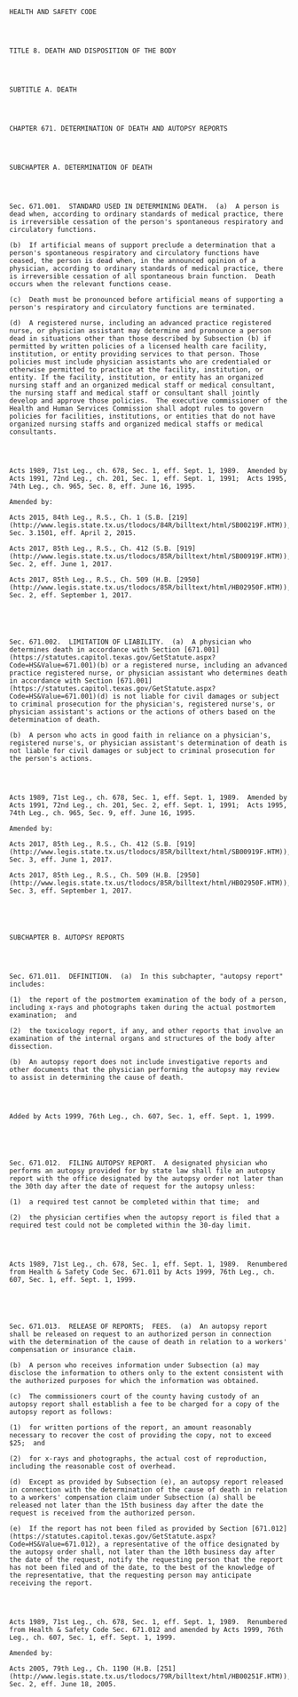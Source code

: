 ﻿
    
    
    	
    					
    
    
    HEALTH AND SAFETY CODE
    
      
    
    
    TITLE 8. DEATH AND DISPOSITION OF THE BODY
    
      
    
    
    SUBTITLE A. DEATH
    
      
    
    
    CHAPTER 671. DETERMINATION OF DEATH AND AUTOPSY REPORTS
    
      
    
    
    SUBCHAPTER A. DETERMINATION OF DEATH
    
      
    
    
    Sec. 671.001.  STANDARD USED IN DETERMINING DEATH.  (a)  A person is dead when, according to ordinary standards of medical practice, there is irreversible cessation of the person's spontaneous respiratory and circulatory functions.
    
    (b)  If artificial means of support preclude a determination that a person's spontaneous respiratory and circulatory functions have ceased, the person is dead when, in the announced opinion of a physician, according to ordinary standards of medical practice, there is irreversible cessation of all spontaneous brain function.  Death occurs when the relevant functions cease.
    
    (c)  Death must be pronounced before artificial means of supporting a person's respiratory and circulatory functions are terminated.
    
    (d)  A registered nurse, including an advanced practice registered nurse, or physician assistant may determine and pronounce a person dead in situations other than those described by Subsection (b) if permitted by written policies of a licensed health care facility, institution, or entity providing services to that person. Those policies must include physician assistants who are credentialed or otherwise permitted to practice at the facility, institution, or entity. If the facility, institution, or entity has an organized nursing staff and an organized medical staff or medical consultant, the nursing staff and medical staff or consultant shall jointly develop and approve those policies.  The executive commissioner of the Health and Human Services Commission shall adopt rules to govern policies for facilities, institutions, or entities that do not have organized nursing staffs and organized medical staffs or medical consultants.
    
    
    
    
    Acts 1989, 71st Leg., ch. 678, Sec. 1, eff. Sept. 1, 1989.  Amended by Acts 1991, 72nd Leg., ch. 201, Sec. 1, eff. Sept. 1, 1991;  Acts 1995, 74th Leg., ch. 965, Sec. 8, eff. June 16, 1995.
    
    Amended by: 
    
    Acts 2015, 84th Leg., R.S., Ch. 1 (S.B. [219](http://www.legis.state.tx.us/tlodocs/84R/billtext/html/SB00219F.HTM)), Sec. 3.1501, eff. April 2, 2015.
    
    Acts 2017, 85th Leg., R.S., Ch. 412 (S.B. [919](http://www.legis.state.tx.us/tlodocs/85R/billtext/html/SB00919F.HTM)), Sec. 2, eff. June 1, 2017.
    
    Acts 2017, 85th Leg., R.S., Ch. 509 (H.B. [2950](http://www.legis.state.tx.us/tlodocs/85R/billtext/html/HB02950F.HTM)), Sec. 2, eff. September 1, 2017.
    
    
    
    
    
    Sec. 671.002.  LIMITATION OF LIABILITY.  (a)  A physician who determines death in accordance with Section [671.001](https://statutes.capitol.texas.gov/GetStatute.aspx?Code=HS&Value=671.001)(b) or a registered nurse, including an advanced practice registered nurse, or physician assistant who determines death in accordance with Section [671.001](https://statutes.capitol.texas.gov/GetStatute.aspx?Code=HS&Value=671.001)(d) is not liable for civil damages or subject to criminal prosecution for the physician's, registered nurse's, or physician assistant's actions or the actions of others based on the determination of death.
    
    (b)  A person who acts in good faith in reliance on a physician's, registered nurse's, or physician assistant's determination of death is not liable for civil damages or subject to criminal prosecution for the person's actions.
    
    
    
    
    Acts 1989, 71st Leg., ch. 678, Sec. 1, eff. Sept. 1, 1989.  Amended by Acts 1991, 72nd Leg., ch. 201, Sec. 2, eff. Sept. 1, 1991;  Acts 1995, 74th Leg., ch. 965, Sec. 9, eff. June 16, 1995.
    
    Amended by: 
    
    Acts 2017, 85th Leg., R.S., Ch. 412 (S.B. [919](http://www.legis.state.tx.us/tlodocs/85R/billtext/html/SB00919F.HTM)), Sec. 3, eff. June 1, 2017.
    
    Acts 2017, 85th Leg., R.S., Ch. 509 (H.B. [2950](http://www.legis.state.tx.us/tlodocs/85R/billtext/html/HB02950F.HTM)), Sec. 3, eff. September 1, 2017.
    
    
    
    
    
    SUBCHAPTER B. AUTOPSY REPORTS
    
      
    
    
    Sec. 671.011.  DEFINITION.  (a)  In this subchapter, "autopsy report" includes:
    
    (1)  the report of the postmortem examination of the body of a person, including x-rays and photographs taken during the actual postmortem examination;  and
    
    (2)  the toxicology report, if any, and other reports that involve an examination of the internal organs and structures of the body after dissection.
    
    (b)  An autopsy report does not include investigative reports and other documents that the physician performing the autopsy may review to assist in determining the cause of death.
    
    
    
    
    Added by Acts 1999, 76th Leg., ch. 607, Sec. 1, eff. Sept. 1, 1999.
    
    
    
    
    
    Sec. 671.012.  FILING AUTOPSY REPORT.  A designated physician who performs an autopsy provided for by state law shall file an autopsy report with the office designated by the autopsy order not later than the 30th day after the date of request for the autopsy unless:
    
    (1)  a required test cannot be completed within that time;  and
    
    (2)  the physician certifies when the autopsy report is filed that a required test could not be completed within the 30-day limit.
    
    
    
    
    Acts 1989, 71st Leg., ch. 678, Sec. 1, eff. Sept. 1, 1989.  Renumbered from Health & Safety Code Sec. 671.011 by Acts 1999, 76th Leg., ch. 607, Sec. 1, eff. Sept. 1, 1999.
    
    
    
    
    
    Sec. 671.013.  RELEASE OF REPORTS;  FEES.  (a)  An autopsy report shall be released on request to an authorized person in connection with the determination of the cause of death in relation to a workers' compensation or insurance claim.
    
    (b)  A person who receives information under Subsection (a) may disclose the information to others only to the extent consistent with the authorized purposes for which the information was obtained.
    
    (c)  The commissioners court of the county having custody of an autopsy report shall establish a fee to be charged for a copy of the autopsy report as follows:
    
    (1)  for written portions of the report, an amount reasonably necessary to recover the cost of providing the copy, not to exceed $25;  and
    
    (2)  for x-rays and photographs, the actual cost of reproduction, including the reasonable cost of overhead.
    
    (d)  Except as provided by Subsection (e), an autopsy report released in connection with the determination of the cause of death in relation to a workers' compensation claim under Subsection (a) shall be released not later than the 15th business day after the date the request is received from the authorized person.
    
    (e)  If the report has not been filed as provided by Section [671.012](https://statutes.capitol.texas.gov/GetStatute.aspx?Code=HS&Value=671.012), a representative of the office designated by the autopsy order shall, not later than the 10th business day after the date of the request, notify the requesting person that the report has not been filed and of the date, to the best of the knowledge of the representative, that the requesting person may anticipate receiving the report.
    
    
    
    
    Acts 1989, 71st Leg., ch. 678, Sec. 1, eff. Sept. 1, 1989.  Renumbered from Health & Safety Code Sec. 671.012 and amended by Acts 1999, 76th Leg., ch. 607, Sec. 1, eff. Sept. 1, 1999.
    
    Amended by: 
    
    Acts 2005, 79th Leg., Ch. 1190 (H.B. [251](http://www.legis.state.tx.us/tlodocs/79R/billtext/html/HB00251F.HTM)), Sec. 2, eff. June 18, 2005.
    
    
    
    
    				

